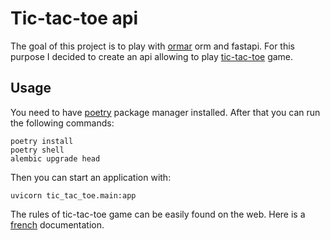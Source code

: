 # Tic-tac-toe api

The goal of this project is to play with [ormar](https://collerek.github.io/ormar/) orm and fastapi. For this
purpose I decided to create an api allowing to play [tic-tac-toe](https://fr.wikipedia.org/wiki/Tic-tac-toe) game.

## Usage

You need to have [poetry](https://python-poetry.org/docs/) package manager installed. After that you can run the
following commands:

```shell
poetry install
poetry shell
alembic upgrade head
```

Then you can start an application with:

```shell
uvicorn tic_tac_toe.main:app
```

The rules of tic-tac-toe game can be easily found on the web. Here is a 
[french](https://fr.wikipedia.org/wiki/Tic-tac-toe) documentation.